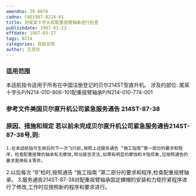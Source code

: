 ```yaml
---
amendno: 39-0078
cadno: CAD1987-B214-01
title: 对尾桨十字头和配重摇臂轴承进行检查
publishdate: 1987-03-23
effdate: 1987-03-27
tags: B214
categories: 民航总局
author: 王克俭
---
```


### 适用范围 
本适航指令适用于所有在中国注册登记的贝尔214ST型直升机。     涉及的部位: 尾桨十字头P/N214-010-806-101配重摇臂轴承P/N214-010-774-001

### 参考文件美国贝尔直升机公司紧急服务通告 214ST-87-38

### 原因、措施和规定     若以前未完成贝尔直升机公司紧急服务通告214ST-87-38号,则:
    1.在本适航指令生效后的下一次飞行前,按照上述服务通告 “施工指南”第一部分的要求和程序，检查配重摇臂的轴承有无摩蚀,转动是否灵活,如果有明显的摩蚀和卡阻现象,应按照通告的要求更换有关零件。 
2.以后每次 
“B”检时,按照通告 “施工指南 ”第二部分的要求和程序,检查配重摇臂轴承。
    3.服务通告214ST-87-38对配重摇臂轴承固定螺帽的安装和力矩拧紧程序进行了修改,工作时应按照新的程序和要求进行。

  
